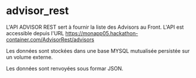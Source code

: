 # advisor_rest

L'API ADVISOR REST sert à fournir la liste des Advisors au Front.
L'API est accessible depuis l'URL https://monapp05.hackathon-container.com/AdvisorRest/advisors

Les données sont stockées dans une base MYSQL mutualisée persistée sur un volume externe.

Les données sont renvoyées sous formar JSON.
